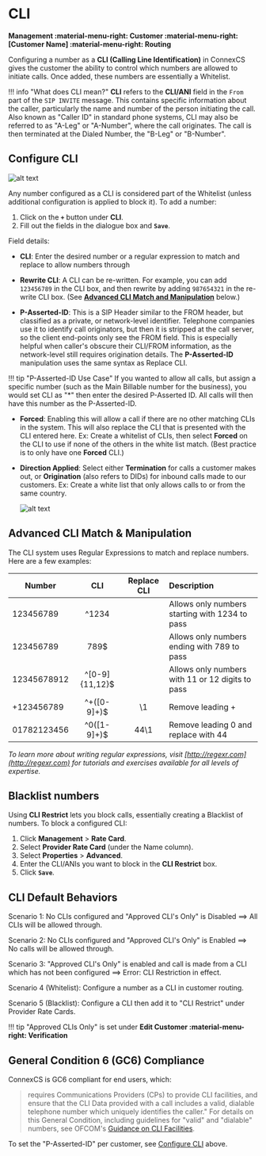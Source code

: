# CLI

**Management :material-menu-right: Customer :material-menu-right: [Customer Name] :material-menu-right: Routing**

Configuring a number as a **CLI (Calling Line Identification)** in ConnexCS gives the customer the ability to control which numbers are allowed to initiate calls. Once added, these numbers are essentially a Whitelist. 

!!! info "What does CLI mean?"
    **CLI** refers to the **CLI/ANI** field in the `From` part of the `SIP INVITE` message. This contains specific information about the caller, particularly the name and number of the person initiating the call. Also known as "Caller ID" in standard phone systems, CLI may also be referred to as "A-Leg" or "A-Number", where the call originates. The call is then terminated at the Dialed Number, the "B-Leg" or "B-Number".


## Configure CLI

![alt text][cli]

Any number configured as a CLI is considered part of the Whitelist (unless additional configuration is applied to block it). To add a number:

1.	Click on the **`+`** button under **CLI**.
2.	Fill out the fields in the dialogue box and **`Save`**.

Field details:

+ **CLI**: Enter the desired number or a regular expression to match and replace to allow numbers through

+ **Rewrite CLI**: A CLI can be re-written. For example, you can add `123456789` in the CLI box, and then rewrite by adding `987654321` in the re-write CLI box. (See [**Advanced CLI Match and Manipulation**](https://docs.connexcs.com/customer/cli/#advanced-cli-match-manipulation) below.)

+ **P-Asserted-ID**: This is a SIP Header similar to the FROM header, but classified as a private, or network-level identifier. Telephone companies use it to identify call originators, but then it is stripped at the call server, so the client end-points only see the FROM field. This is especially helpful when caller's obscure their CLI/FROM information, as the network-level still requires origination details. The **P-Asserted-ID** manipulation uses the same syntax as Replace CLI.

!!! tip "P-Asserted-ID Use Case"
    If you wanted to allow all calls, but assign a specific number (such as the Main Billable number for the business), you would set CLI as "\*" then enter the desired P-Asserted ID. All calls will then have this number as the P-Asserted-ID. 

+ **Forced**: Enabling this will allow a call if there are no other matching CLIs in the system. This will also replace the CLI that is presented with the CLI entered here. Ex: Create a whitelist of CLIs, then select **Forced** on the CLI to use if none of the others in the white list match. (Best practice is to only have one **Forced** CLI.)

+ **Direction Applied**: Select either **Termination** for calls a customer makes out, or **Origination** (also refers to DIDs) for inbound calls made to our customers. Ex: Create a white list that only allows calls to or from the same country.  

    ![alt text][edit-cli]

## Advanced CLI Match & Manipulation
The CLI system uses Regular Expressions to match and replace numbers. Here are a few examples:

| Number      |            CLI | Replace CLI |                                      Description |
|-------------|:--------------:|:-----------:|:-------------------------------------------------|
| 123456789   |          ^1234 |             |   Allows only numbers starting with 1234 to pass |
| 123456789   |           789$ |             |      Allows only numbers ending with 789 to pass |
| 12345678912 | ^[0-9]{11,12}$ |             | Allows only numbers with 11 or 12 digits to pass |
| +123456789  |   ^\+([0-9]+)$ |          \1 |                                 Remove leading + |
| 01782123456 |    ^0([1-9]+)$ |        44\1 |             Remove leading 0 and replace with 44 |

*To learn more about writing regular expressions, visit [http://regexr.com](http://regexr.com) for tutorials and exercises available for all levels of expertise.*


## Blacklist numbers
Using **CLI Restrict** lets you block calls, essentially creating a Blacklist of numbers. To block a configured CLI:

1. Click **Management** > **Rate Card**. 
2. Select **Provider Rate Card** (under the Name column).
1. Select **Properties** > **Advanced**.
3. Enter the CLI/ANIs you want to block in the **CLI Restrict** box.
4. Click **`Save`**.

## CLI Default Behaviors

Scenario 1: No CLIs configured and "Approved CLI's Only" is Disabled ==> All CLIs will be allowed through.

Scenario 2: No CLIs configured and "Approved CLI's Only" is Enabled ==> No calls will be allowed through.

Scenario 3: "Approved CLI's Only" is enabled and call is made from a CLI which has not been configured ==> Error: CLI Restriction in effect.

Scenario 4 (Whitelist): Configure a number as a CLI in customer routing.

Scenario 5 (Blacklist): Configure a CLI then add it to "CLI Restrict" under Provider Rate Cards. 

!!! tip
    "Approved CLIs Only" is set under **Edit Customer :material-menu-right: Verification** 

## General Condition 6 (GC6) Compliance
ConnexCS is GC6 compliant for end users, which: 

> requires Communications Providers (CPs) to provide CLI facilities, and ensure that the CLI Data provided with a call includes a valid, dialable telephone number which uniquely identifies the caller." For details on this General Condition, including guidelines for "valid" and "dialable" numbers, see OFCOM's [Guidance on CLI Facilities](https://www.ofcom.org.uk/__data/assets/pdf_file/0012/113214/statement-guidelines-cli-facilities.pdf).

To set the "P-Asserted-ID" per customer, see [Configure CLI](https://docs.connexcs.com/customer/cli/#configure-cli) above. 

[cli]: /customer/img/cli.png "CLI Main"
[edit-cli]: /customer/img/edit-cli.png "Edit CLI"
